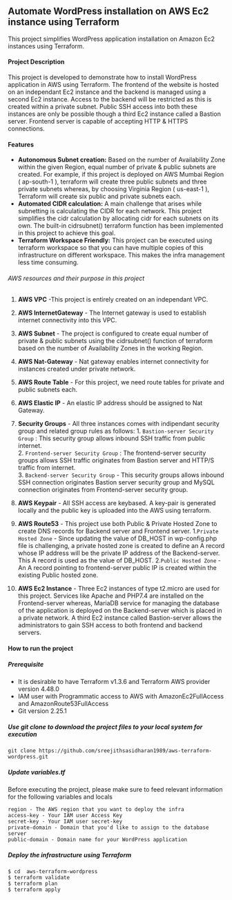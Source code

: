 ## Automate WordPress installation on AWS Ec2 instance using Terraform
This project simplifies WordPress application installation on Amazon Ec2 instances using Terraform.

#### Project Description

 This project is developed to demonstrate how to install WordPress application in AWS using Terraform. The frontend of the website is hosted on an independant Ec2 instance and the backend is managed using a second Ec2 instance. Access to the backend will be restricted as this is created within a private subnet. Public SSH access into both these instances are only be possible though a third Ec2 instance called a Bastion server. Frontend server is capable of accepting HTTP & HTTPS connections.
 #### Features
 - **Autonomous Subnet creation:** Based on the number of Availability Zone within the given Region, equal number of private & public subnets are created. For example, if this project is deployed on AWS Mumbai Region ( ap-south-1 ), terraform will create three public subnets and three private subnets whereas, by choosing Virginia Region ( us-east-1 ), Terraform will create six public and private subnets each.
 - **Automated CIDR calculation:** A main challenge that arises while subnetting is calculating the CIDR for each network. This project simplifies the cidr calculation by allocating cidr for each subnets on its own. The built-in cidrsubnet() terraform function has been implemented in this project to achieve this goal.
 - **Terraform Workspace Friendly:** This project can be executed using terraform workspace so that you can have multiple copies of this infrastructure on different workspace. This makes the infra management less time consuming.
 
 ###### AWS resources and their purpose in this project
1. **AWS VPC**  -This project is entirely created on an independant VPC. 
2. **AWS InternetGateway**      - The Internet gateway is used to establish internet connectivity into this VPC.
3. **AWS Subnet** - The project is configured to create equal number of private & public subnets using the cidrsubnet() function of terraform based on the number of Availability Zones in the working Region.
4. **AWS Nat-Gateway** - Nat gateway enables internet connectivity for instances created under private network.
5. **AWS Route Table** - For this project, we need route tables for private and public subnets each.
6. **AWS Elastic IP** - An elastic IP address should be assigned to Nat Gateway.
7. **Security Groups** - All three instances comes with indipendant security group and related group rules as follows:
       1. `Bastion-server Security Group` : This security group allows inbound SSH traffic from public internet.   
       2. `Frontend-server Security Group` : The frontend-server security groups allows SSH traffic originates from Bastion server and HTTP/S traffic from internet.       
       3. `Backend-server Security Group` - This security groups allows inbound SSH connection originates Bastion server security group and MySQL connection originates from Frontend-server security group.
8. **AWS Keypair** - All SSH access are keybased. A key-pair is generated locally and the public key is uploaded into the AWS using terraform.
9. **AWS Route53** - This project use both Public & Private Hosted Zone to create DNS records for Backend server and Frontend server.
      1.`Private Hosted Zone` - Since updating the value of DB_HOST in wp-config.php file is challenging, a private hosted zone is created to define an A record whose IP address will be the private IP address of the Backend-server. This A record is used as the value of DB_HOST.
    2.`Public Hosted Zone` - An A record pointing to frontend-server public IP is created within the existing Public hosted zone.
    
10. **AWS Ec2 Instance** - Three Ec2 instances of type t2.micro are used for this project. Services like Apache and PHP7.4 are installed on the Frontend-server whereas, MariaDB service for managing the database of the application is deployed on the Backend-server which is placed in a private network. A third Ec2 instance called Bastion-server allows the administrators to gain SSH access to both frontend and backend servers.

#### How to run the project
##### Prerequisite
- It is desirable to have Terraform v1.3.6 and Terraform AWS provider version 4.48.0
- IAM user with Programmatic access to AWS with AmazonEc2FullAccess and AmazonRoute53FullAccess
- Git version 2.25.1

##### Use git clone to download the project files to your local system for execution
```
git clone https://github.com/sreejithsasidharan1989/aws-terraform-wordpress.git
```
##### Update variables.tf
Before executing the project, please make sure to feed relevant information for the following variables and locals
```
region - The AWS region that you want to deploy the infra
access-key - Your IAM user Access Key
secret-key - Your IAM user secret-key
private-domain - Domain that you'd like to assign to the database server
public-domain - Domain name for your WordPress application
```
##### Deploy the infrastructure using Terraform
```
$ cd  aws-terraform-wordpress
$ terraform validate
$ terraform plan
$ terraform apply
```


